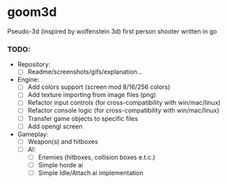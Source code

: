 # goom3d
Pseudo-3d (inspired by wolfenstein 3d) first person shooter written in go

### TODO:
  - Repository:
    - [ ] Readme/screenshots/gifs/explanation...
  - Engine:
    - [ ] Add colors support (screen mod 8/16/256 colors)
    - [ ] Add texture importing from image files (png)
    - [ ] Refactor input controls (for cross-compatibility with win/mac/linux)
    - [ ] Refactor console logic (for cross-compatibility with win/mac/linux)
    - [ ] Transfer game objects to specific files
    - [ ] Add opengl screen
  - Gameplay:
    - [ ] Weapon(s) and hitboxes
    - [ ] AI:
      - [ ] Enemies (hitboxes, collision boxes e.t.c.)
      - [ ] Simple horde ai
      - [ ] Simple Idle/Attach ai implementation

